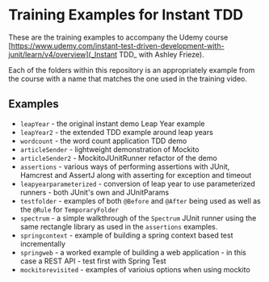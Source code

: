 # Training Examples for Instant TDD

These are the training examples to accompany the Udemy course [https://www.udemy.com/instant-test-driven-development-with-junit/learn/v4/overview](_Instant TDD_ with Ashley Frieze).

Each of the folders within this repository is an appropriately example from the course with a name that matches the one used in the training video.

## Examples

- `leapYear` - the original instant demo Leap Year example
- `leapYear2` - the extended TDD example around leap years
- `wordcount` - the word count application TDD demo
- `articleSender` - lightweight demonstration of Mockito
- `articleSender2` - MockitoJUnitRunner refactor of the demo
- `assertions` - various ways of performing assertions with JUnit, Hamcrest and AssertJ along with asserting for exception and timeout
- `leapyearparameterized` - conversion of leap year to use parameterized runners - both JUnit's own and JUnitParams
- `testfolder` - examples of both `@Before` and `@After` being used as well as the `@Rule` for `TemporaryFolder`
- `spectrum` - a simple walkthrough of the `Spectrum` JUnit runner using the same rectangle library as used in the `assertions` examples.
- `springcontext` - example of building a spring context based test incrementally
- `springweb` - a worked example of building a web application - in this case a REST API - test first with Spring Test
- `mockitorevisited` - examples of varioius options when using mockito
